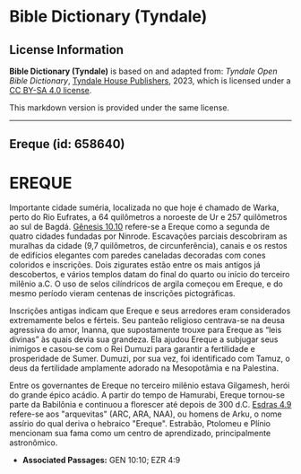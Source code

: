 # Bible Dictionary (Tyndale)

## License Information

**Bible Dictionary (Tyndale)** is based on and adapted from: _Tyndale Open Bible Dictionary_, [Tyndale House Publishers](https://tyndaleopenresources.com/), 2023, which is licensed under a [CC BY-SA 4.0 license](https://creativecommons.org/licenses/by-sa/4.0/legalcode.en).

This markdown version is provided under the same license.



--------------------------------

## Ereque (id: 658640)

EREQUE
======

Importante cidade suméria, localizada no que hoje é chamado de Warka, perto do Rio Eufrates, a 64 quilômetros a noroeste de Ur e 257 quilômetros ao sul de Bagdá. [Gênesis 10\.10](https://ref.ly/Gen10:10) refere\-se a Ereque como a segunda de quatro cidades fundadas por Ninrode. Escavações parciais descobriram as muralhas da cidade (9,7 quilômetros, de circunferência), canais e os restos de edifícios elegantes com paredes caneladas decoradas com cones coloridos e inscrições. Dois zigurates estão entre os mais antigos já descobertos, e vários templos datam do final do quarto ou início do terceiro milênio a.C. O uso de selos cilíndricos de argila começou em Ereque, e do mesmo período vieram centenas de inscrições pictográficas.

Inscrições antigas indicam que Ereque e seus arredores eram considerados extremamente belos e férteis. Seu panteão religioso centrava\-se na deusa agressiva do amor, Inanna, que supostamente trouxe para Ereque as “leis divinas” às quais devia sua grandeza. Ela ajudou Ereque a subjugar seus inimigos e casou\-se com o Rei Dumuzi para garantir a fertilidade e prosperidade de Sumer. Dumuzi, por sua vez, foi identificado com Tamuz, o deus da fertilidade amplamente adorado na Mesopotâmia e na Palestina.

Entre os governantes de Ereque no terceiro milênio estava Gilgamesh, herói do grande épico acádio. A partir do tempo de Hamurabi, Ereque tornou\-se parte da Babilônia e continuou a florescer até depois de 300 d.C. [Esdras 4\.9](https://ref.ly/Ezra4:9) refere\-se aos "arquevitas" (ARC, ARA, NAA), ou homens de Arku, o nome assírio do qual deriva o hebraico "Ereque". Estrabão, Ptolomeu e Plínio mencionam sua fama como um centro de aprendizado, principalmente astronômico.

* **Associated Passages:** GEN 10:10; EZR 4:9

